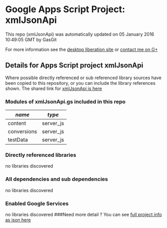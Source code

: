 # Google Apps Script Project: xmlJsonApi
This repo (xmlJsonApi) was automatically updated on 05 January 2016 10:49:05 GMT by GasGit

For more information see the [desktop liberation site](http://ramblings.mcpher.com/Home/excelquirks/drivesdk/gettinggithubready "desktop liberation") or [contact me on G+](https://plus.google.com/+BruceMcpherson "Bruce McPherson - GDE")
## Details for Apps Script project xmlJsonApi
Where possible directly referenced or sub referenced library sources have been copied to this repository, or you can include the library references shown. 
The shared link for [xmlJsonApi is here](https://script.google.com/d/1ToyfKEt69Tt3OxfcPUyxZzk4sDaUUtgGT4IfzCu1fkJrp1PZz_Oh2PzT/edit?usp=sharing "open in the GAS IDE")

### Modules of xmlJsonApi.gs included in this repo
*name*|*type*
--- | --- 
content| server_js
conversions| server_js
testData| server_js
### Directly referenced libraries
no libraries discovered
### All dependencies and sub dependencies
no libraries discovered
### Enabled Google Services
no libraries discovered
###Need more detail ?
You can see [full project info as json here](info.json)
